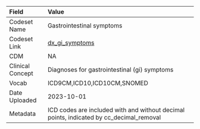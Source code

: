 |Field            |Value                                                                                   |
|:----------------|:---------------------------------------------------------------------------------------|
|Codeset Name     |Gastrointestinal symptoms                                                               |
|Codeset Link     |[dx_gi_symptoms](https://github.com/PEDSnet/Variable-Dictionary/blob/main/conditions/dx_gi_symptoms.csv)|
|CDM              |NA                                                                                      |
|Clinical Concept |Diagnoses for gastrointestinal (gi) symptoms                                            |
|Vocab            |ICD9CM,ICD10,ICD10CM,SNOMED                                                             |
|Date Uploaded    |2023-10-01                                                                              |
|Metadata         |ICD codes are included with and without decimal points, indicated by cc_decimal_removal |
